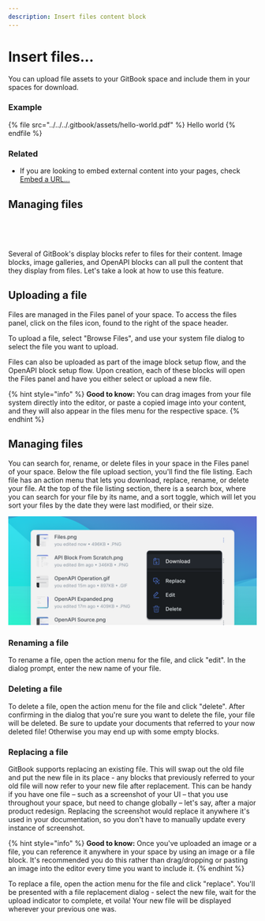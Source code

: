 ```yaml
---
description: Insert files content block
---
```


# Insert files...

You can upload file assets to your GitBook space and include them in your spaces for download.

### Example

{% file src="../../../.gitbook/assets/hello-world.pdf" %}
Hello world
{% endfile %}



### Related

* If you are looking to embed external content into your pages, check [Embed a URL...](embed-a-url....md)

## Managing files

​

<figure><img src="https://files.gitbook.com/v0/b/gitbook-x-prod.appspot.com/o/spaces%2FNkEGS7hzeqa35sMXQZ4X%2Fuploads%2Fgit-blob-07f79c5498435e94a7fe5d094f8e7fa2f1807f2c%2FFiles.png?alt=media&#x26;token=75d54776-6827-4472-bc16-51f2750d66be" alt=""><figcaption></figcaption></figure>

​Several of GitBook's display blocks refer to files for their content. Image blocks, image galleries, and OpenAPI blocks can all pull the content that they display from files. Let's take a look at how to use this feature.

## Uploading a file

Files are managed in the Files panel of your space. To access the files panel, click on the files icon, found to the right of the space header.

To upload a file, select "Browse Files", and use your system file dialog to select the file you want to upload.

Files can also be uploaded as part of the image block setup flow, and the OpenAPI block setup flow. Upon creation, each of these blocks will open the Files panel and have you either select or upload a new file.

{% hint style="info" %}
**Good to know:** You can drag images from your file system directly into the editor, or paste a copied image into your content, and they will also appear in the files menu for the respective space.
{% endhint %}

## Managing files

You can search for, rename, or delete files in your space in the Files panel of your space. Below the file upload section, you'll find the file listing. Each file has an action menu that lets you download, replace, rename, or delete your file. At the top of the file listing section, there is a search box, where you can search for your file by its name, and a sort toggle, which will let you sort your files by the date they were last modified, or their size.

![](<../../../.gitbook/assets/Files Menu.png>)

### Renaming a file

To rename a file, open the action menu for the file, and click "edit". In the dialog prompt, enter the new name of your file.

### Deleting a file

To delete a file, open the action menu for the file and click "delete". After confirming in the dialog that you're sure you want to delete the file, your file will be deleted. Be sure to update your documents that referred to your now deleted file! Otherwise you may end up with some empty blocks.

### Replacing a file

GitBook supports replacing an existing file. This will swap out the old file and put the new file in its place - any blocks that previously referred to your old file will now refer to your new file after replacement. This can be handy if you have one file – such as a screenshot of your UI – that you use throughout your space, but need to change globally – let's say, after a major product redesign. Replacing the screenshot would replace it anywhere it's used in your documentation, so you don't have to manually update every instance of screenshot.

{% hint style="info" %}
**Good to know:** Once you've uploaded an image or a file, you can reference it anywhere in your space by using an image or a file block. It's recommended you do this rather than drag/dropping or pasting an image into the editor every time you want to include it.
{% endhint %}

To replace a file, open the action menu for the file and click "replace". You'll be presented with a file replacement dialog - select the new file, wait for the upload indicator to complete, et voila! Your new file will be displayed wherever your previous one was.
